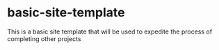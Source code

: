 # basic-site-template
This is a basic site template that will be used to expedite the process of completing other projects
